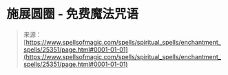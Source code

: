 <!--yml

category: 未分类

date: 2024-06-12 19:12:14

-->

# 施展圆圈 - 免费魔法咒语

> 来源：[https://www.spellsofmagic.com/spells/spiritual_spells/enchantment_spells/25351/page.html#0001-01-01](https://www.spellsofmagic.com/spells/spiritual_spells/enchantment_spells/25351/page.html#0001-01-01)
